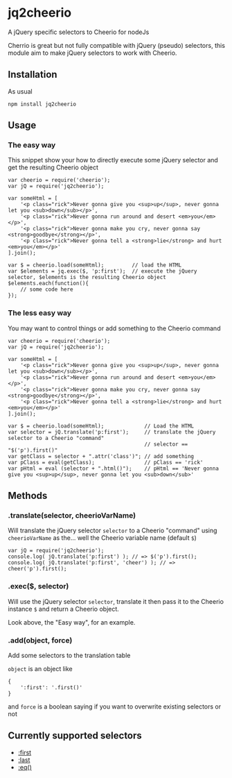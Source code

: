 jq2cheerio
==========

A jQuery specific selectors to Cheerio for nodeJs

Cherrio is great but not fully compatible with jQuery (pseudo) selectors, this module aim to make jQuery selectors to work with Cheerio.

## Installation

As usual 

```
npm install jq2cheerio
```

## Usage

### The easy way

This snippet show your how to directly execute some jQuery selector and get the resulting Cheerio object

```
var cheerio = require('cheerio');
var jQ = require('jq2cheerio');

var someHtml = [
	'<p class="rick">Never gonna give you <sup>up</sup>, never gonna let you <sub>down</sub></p>',
	'<p class="rick">Never gonna run around and desert <em>you</em></p>',
	'<p class="rick">Never gonna make you cry, never gonna say <strong>goodbye</strong></p>',
	'<p class="rick">Never gonna tell a <strong>lie</strong> and hurt <em>you</em></p>'
].join();

var $ = cheerio.load(someHtml); 		// load the HTML
var $elements = jq.exec($, 'p:first');	// execute the jQuery selector, $elements is the resulting Cheerio object
$elements.each(function(){
	// some code here
});
```

### The less easy way

You may want to control things or add something to the Cheerio command

```
var cheerio = require('cheerio');
var jQ = require('jq2cheerio');

var someHtml = [
	'<p class="rick">Never gonna give you <sup>up</sup>, never gonna let you <sub>down</sub></p>',
	'<p class="rick">Never gonna run around and desert <em>you</em></p>',
	'<p class="rick">Never gonna make you cry, never gonna say <strong>goodbye</strong></p>',
	'<p class="rick">Never gonna tell a <strong>lie</strong> and hurt <em>you</em></p>'
].join();

var $ = cheerio.load(someHtml);				// Load the HTML
var selector = jQ.translate('p:first');		// translate the jQuery selector to a Cheerio "command"
											// selector == "$('p').first()"
var getClass = selector + ".attr('class')";	// add something
var pClass = eval(getClass);				// pClass == 'rick'
var pHtml = eval (selector + ".html()");	// pHtml == 'Never gonna give you <sup>up</sup>, never gonna let you <sub>down</sub>'
```

## Methods

### .translate(selector, cheerioVarName)

Will translate the jQuery selector `selector` to a Cheerio "command" using `cheerioVarName` as the… well the Cheerio variable name (default `$`)

```
var jQ = require('jq2cheerio');
console.log( jQ.translate('p:first') ); // => $('p').first();
console.log( jQ.translate('p:first', 'cheer') ); // => cheer('p').first();

```

### .exec($, selector)

Will use the jQuery selector `selector`, translate it then pass it to the Cheerio instance `$` and return a Cheerio object.

Look above, the "Easy way", for an example.

### .add(object, force)

Add some selectors to the translation table

`object` is an object like 

```
{
	':first': '.first()'
}
```

and `force` is a boolean saying if you want to overwrite existing selectors or not

## Currently supported selectors

- [:first](http://api.jquery.com/first-selector/)
- [:last](http://api.jquery.com/last-selector/)
- [:eq()](http://api.jquery.com/eq-selector/)